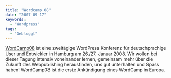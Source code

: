 ```yaml
---
title: "Wordcamp 08"
date: "2007-09-17"
keywords:
  - "Wordpress"
tags:
  - "Gebloggt"
---
```


[WordCamp08](http://www.wordcamp08.de/) ist eine zweitägige WordPress Konferenz für deutschprachige User und Entwickler in Hamburg am 26./27. Januar 2008. Wir wollen bei dieser Tagung intensiv voneinander lernen, gemeinsam mehr über die Zukunft des Webpublishing herausfinden, uns gut unterhalten und Spass haben! WordCamp08 ist die erste Ankündigung eines WordCamp in Europa.
